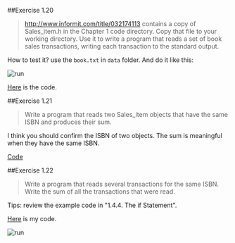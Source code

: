 ##Exercise 1.20

> http://www.informit.com/title/032174113 contains a copy of Sales_item.h in the Chapter 1 code directory. Copy that file to your working directory. Use it to write a program that reads a set of book sales transactions, writing each transaction to the standard output.

How to test it? use the `book.txt` in `data` folder. And do it like this:

![run](https://db.tt/fm8iHtkF)

[Here](https://github.com/pezy/Cpp-Primer/blob/master/ex1_20.cpp) is the code.

##Exercise 1.21
> Write a program that reads two Sales_item objects that have the same ISBN and produces their sum.

I think you should confirm the ISBN of two objects. The sum is meaningful when they have the same ISBN.

[Code](https://github.com/pezy/Cpp-Primer/blob/master/ex1_21.cpp)

##Exercise 1.22

> Write a program that reads several transactions for the same ISBN. Write the sum of all the transactions that were read.

Tips: review the example code in "1.4.4. The if Statement".

[Here](https://github.com/pezy/Cpp-Primer/blob/master/ex1_22.cpp) is my code.

![run](https://db.tt/UlkuvpAS)

